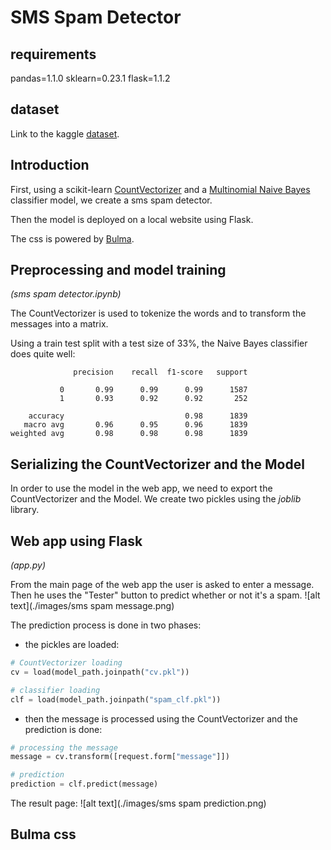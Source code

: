 # SMS Spam Detector

## requirements
pandas=1.1.0
sklearn=0.23.1
flask=1.1.2

## dataset
Link to the kaggle [dataset](https://www.kaggle.com/uciml/sms-spam-collection-dataset).

## Introduction
First, using a scikit-learn [CountVectorizer](https://scikit-learn.org/stable/modules/generated/sklearn.feature_extraction.text.CountVectorizer.html) and a [Multinomial Naive Bayes](https://scikit-learn.org/stable/modules/generated/sklearn.naive_bayes.MultinomialNB.html) classifier model,
we create a sms spam detector.

Then the model is deployed on a local website using Flask.

The css is powered by [Bulma](https://bulma.io/).

## Preprocessing and model training
_(sms spam detector.ipynb)_

The CountVectorizer is used to tokenize the words and to transform the messages
into a matrix.

Using a train test split with a test size of 33%, the Naive Bayes classifier does quite well:
```
              precision    recall  f1-score   support

           0       0.99      0.99      0.99      1587
           1       0.93      0.92      0.92       252

    accuracy                           0.98      1839
   macro avg       0.96      0.95      0.96      1839
weighted avg       0.98      0.98      0.98      1839
```
## Serializing the CountVectorizer and the Model

In order to use the model in the web app, we need to export the CountVectorizer and the Model.
We create two pickles using the *joblib* library.

## Web app using Flask
_(app.py)_

From the main page of the web app the user is asked to enter a message.
Then he uses the "Tester" button to predict whether or not it's a spam.
![alt text](./images/sms spam message.png)

The prediction process is done in two phases:
* the pickles are loaded:
```python
# CountVectorizer loading
cv = load(model_path.joinpath("cv.pkl"))

# classifier loading
clf = load(model_path.joinpath("spam_clf.pkl"))
```
* then the message is processed using the CountVectorizer and the prediction is done:
```python
# processing the message
message = cv.transform([request.form["message"]])

# prediction
prediction = clf.predict(message)
```
The result page:
![alt text](./images/sms spam prediction.png)

## Bulma css
       



